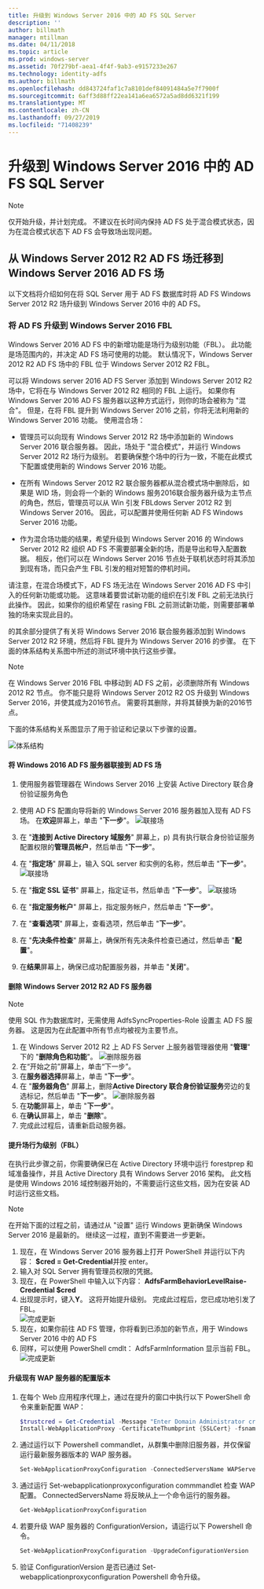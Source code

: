 ```yaml
---
title: 升级到 Windows Server 2016 中的 AD FS SQL Server
description: ''
author: billmath
manager: mtillman
ms.date: 04/11/2018
ms.topic: article
ms.prod: windows-server
ms.assetid: 70f279bf-aea1-4f4f-9ab3-e9157233e267
ms.technology: identity-adfs
ms.author: billmath
ms.openlocfilehash: dd843724faf1c7a8101def84091484a5e7f7900f
ms.sourcegitcommit: 6aff3d88ff22ea141a6ea6572a5ad8dd6321f199
ms.translationtype: MT
ms.contentlocale: zh-CN
ms.lasthandoff: 09/27/2019
ms.locfileid: "71408239"
---
```

# <a name="upgrading-to-ad-fs-in-windows-server-2016-with-sql-server"></a>升级到 Windows Server 2016 中的 AD FS SQL Server


> [!NOTE]  
> 仅开始升级，并计划完成。 不建议在长时间内保持 AD FS 处于混合模式状态，因为在混合模式状态下 AD FS 会导致场出现问题。


## <a name="moving-from-a-windows-server-2012-r2-ad-fs-farm-to-a-windows-server-2016-ad-fs-farm"></a>从 Windows Server 2012 R2 AD FS 场迁移到 Windows Server 2016 AD FS 场  
以下文档将介绍如何在将 SQL Server 用于 AD FS 数据库时将 AD FS Windows Server 2012 R2 场升级到 Windows Server 2016 中的 AD FS。  

### <a name="upgrading-ad-fs-to-windows-server-2016-fbl"></a>将 AD FS 升级到 Windows Server 2016 FBL  
Windows Server 2016 AD FS 中的新增功能是场行为级别功能（FBL）。   此功能是场范围内的，并决定 AD FS 场可使用的功能。   默认情况下，Windows Server 2012 R2 AD FS 场中的 FBL 位于 Windows Server 2012 R2 FBL。  

可以将 Windows server 2016 AD FS Server 添加到 Windows Server 2012 R2 场中，它将在与 Windows Server 2012 R2 相同的 FBL 上运行。  如果你有 Windows Server 2016 AD FS 服务器以这种方式运行，则你的场会被称为 "混合"。  但是，在将 FBL 提升到 Windows Server 2016 之前，你将无法利用新的 Windows Server 2016 功能。  使用混合场：  

-   管理员可以向现有 Windows Server 2012 R2 场中添加新的 Windows Server 2016 联合服务器。  因此，场处于 "混合模式"，并运行 Windows Server 2012 R2 场行为级别。  若要确保整个场中的行为一致，不能在此模式下配置或使用新的 Windows Server 2016 功能。  

-   在所有 Windows Server 2012 R2 联合服务器都从混合模式场中删除后，如果是 WID 场，则会将一个新的 Windows 服务2016联合服务器升级为主节点的角色，然后，管理员可以从 Win 引发 FBLdows Server 2012 R2 到 Windows Server 2016。  因此，可以配置并使用任何新 AD FS Windows Server 2016 功能。  

-   作为混合场功能的结果，希望升级到 Windows Server 2016 的 Windows Server 2012 R2 组织 AD FS 不需要部署全新的场，而是导出和导入配置数据。  相反，他们可以在 Windows Server 2016 节点处于联机状态时将其添加到现有场，而只会产生 FBL 引发的相对短暂的停机时间。  

请注意，在混合场模式下，AD FS 场无法在 Windows Server 2016 AD FS 中引入的任何新功能或功能。  这意味着要尝试新功能的组织在引发 FBL 之前无法执行此操作。  因此，如果你的组织希望在 rasing FBL 之前测试新功能，则需要部署单独的场来实现此目的。  

的其余部分提供了有关将 Windows Server 2016 联合服务器添加到 Windows Server 2012 R2 环境，然后将 FBL 提升为 Windows Server 2016 的步骤。  在下面的体系结构关系图中所述的测试环境中执行这些步骤。  

> [!NOTE]  
> 在 Windows Server 2016 FBL 中移动到 AD FS 之前，必须删除所有 Windows 2012 R2 节点。  你不能只是将 Windows Server 2012 R2 OS 升级到 Windows Server 2016，并使其成为2016节点。  需要将其删除，并将其替换为新的2016节点。  

下面的体系结构关系图显示了用于验证和记录以下步骤的设置。

![体系结构](media/Upgrading-to-AD-FS-in-Windows-Server-2016-SQL/arch.png)


#### <a name="join-the-windows-2016-ad-fs-server-to-the-ad-fs-farm"></a>将 Windows 2016 AD FS 服务器联接到 AD FS 场

1.  使用服务器管理器在 Windows Server 2016 上安装 Active Directory 联合身份验证服务角色  

2.  使用 AD FS 配置向导将新的 Windows Server 2016 服务器加入现有 AD FS 场。  在**欢迎**屏幕上，单击 "**下一步**"。
 ![联接场](media/Upgrading-to-AD-FS-in-Windows-Server-2016-SQL/configure1.png)  
3.  在 "**连接到 Active Directory 域服务**" 屏幕上，p) 具有执行联合身份验证服务配置权限的**管理员帐户**，然后单击 "**下一步**"。
4.  在 "**指定场**" 屏幕上，输入 SQL server 和实例的名称，然后单击 "**下一步**"。
![联接场](media/Upgrading-to-AD-FS-in-Windows-Server-2016-SQL/configure3.png)
5.  在 "**指定 SSL 证书**" 屏幕上，指定证书，然后单击 "**下一步**"。
![联接场](media/Upgrading-to-AD-FS-in-Windows-Server-2016-SQL/configure4.png)
6.  在 "**指定服务帐户**" 屏幕上，指定服务帐户，然后单击 "**下一步**"。
7.  在 "**查看选项**" 屏幕上，查看选项，然后单击 "**下一步**"。
8.  在 "**先决条件检查**" 屏幕上，确保所有先决条件检查已通过，然后单击 "**配置**"。
9.  在**结果**屏幕上，确保已成功配置服务器，并单击 "**关闭**"。


#### <a name="remove-the-windows-server-2012-r2-ad-fs-server"></a>删除 Windows Server 2012 R2 AD FS 服务器

>[!NOTE]
>使用 SQL 作为数据库时，无需使用 AdfsSyncProperties-Role 设置主 AD FS 服务器。  这是因为在此配置中所有节点均被视为主要节点。

1.  在 Windows Server 2012 R2 上 AD FS Server 上服务器管理器使用 "**管理**" 下的 "**删除角色和功能**"。
![删除服务器](media/Upgrading-to-AD-FS-in-Windows-Server-2016-SQL/remove1.png)
2.  在“开始之前”屏幕上，单击“下一步”。
3.  在**服务器选择**屏幕上，单击 "**下一步**"。
4.  在 "**服务器角色**" 屏幕上，删除**Active Directory 联合身份验证服务**旁边的复选标记，然后单击 "**下一步**"。
![删除服务器](media/Upgrading-to-AD-FS-in-Windows-Server-2016-SQL/remove2.png)
5.  在**功能**屏幕上，单击 "**下一步**"。
6.  在**确认**屏幕上，单击 "**删除**"。
7.  完成此过程后，请重新启动服务器。

#### <a name="raise-the-farm-behavior-level-fbl"></a>提升场行为级别（FBL）
在执行此步骤之前，你需要确保已在 Active Directory 环境中运行 forestprep 和域准备操作，并且 Active Directory 具有 Windows Server 2016 架构。  此文档是使用 Windows 2016 域控制器开始的，不需要运行这些文档，因为在安装 AD 时运行这些文档。

>[!NOTE]
>在开始下面的过程之前，请通过从 "设置" 运行 Windows 更新确保 Windows Server 2016 是最新的。  继续这一过程，直到不需要进一步更新。

1. 现在，在 Windows Server 2016 服务器上打开 PowerShell 并运行以下内容： **$cred = Get-Credential**并按 enter。
2. 输入对 SQL Server 拥有管理员权限的凭据。
3. 现在，在 PowerShell 中输入以下内容： **AdfsFarmBehaviorLevelRaise-Credential $cred**
2. 出现提示时，键入**Y**。 这将开始提升级别。  完成此过程后，您已成功地引发了 FBL。  
![完成更新](media/Upgrading-to-AD-FS-in-Windows-Server-2016-SQL/finish1.png)
3. 现在，如果你前往 AD FS 管理，你将看到已添加的新节点，用于 Windows Server 2016 中的 AD FS  
4. 同样，可以使用 PowerShell cmdlt： AdfsFarmInformation 显示当前 FBL。  
![完成更新](media/Upgrading-to-AD-FS-in-Windows-Server-2016-SQL/finish2.png)

#### <a name="upgrade-the-configuration-version-of-existing-wap-servers"></a>升级现有 WAP 服务器的配置版本
1. 在每个 Web 应用程序代理上，通过在提升的窗口中执行以下 PowerShell 命令来重新配置 WAP：  
    ```powershell
    $trustcred = Get-Credential -Message "Enter Domain Administrator credentials"
    Install-WebApplicationProxy -CertificateThumbprint {SSLCert} -fsname fsname -FederationServiceTrustCredential $trustcred  
    ```
2. 通过运行以下 Powershell commandlet，从群集中删除旧服务器，并仅保留运行最新服务器版本的 WAP 服务器。
    ```powershell
    Set-WebApplicationProxyConfiguration -ConnectedServersName WAPServerName1, WAPServerName2
    ```
3. 通过运行 Set-webapplicationproxyconfiguration commmandlet 检查 WAP 配置。 ConnectedServersName 将反映从上一个命令运行的服务器。
    ```powershell
    Get-WebApplicationProxyConfiguration
    ```
4. 若要升级 WAP 服务器的 ConfigurationVersion，请运行以下 Powershell 命令。
    ```powershell
    Set-WebApplicationProxyConfiguration -UpgradeConfigurationVersion
    ```
5. 验证 ConfigurationVersion 是否已通过 Set-webapplicationproxyconfiguration Powershell 命令升级。

